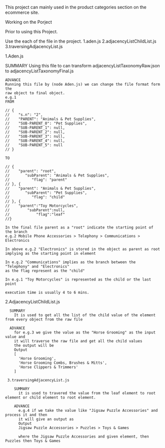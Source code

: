 This project can mainly used in the product categories section on the ecommerce site.

Working on the Porject

Prior to using this Project.

Use the each of the file in the project.
  1.aden.js
  2.adjacencyListChildList.js
  3.traversingAdjacencyList.js
  
  
  1.Aden.js
  
   SUMMARY
   Using this file to can transform adjacencyListTaxonomyRaw.json to 
   adjacencyListTaxonomyFinal.js
   
    ADVANCE
    Running this file by (node Aden.js) we can change the file format form the 
    raw object to final object.
    e.g.1
    FROM
    
    // {
    //    "s.n": "2",
    //    "PARENT": "Animals & Pet Supplies",
    //    "SUB-PARENT_0": "Pet Supplies",
    //    "SUB-PARENT_1": null,
    //    "SUB-PARENT_2": null,
    //    "SUB-PARENT_3": null,
    //    "SUB-PARENT_4": null,
    //    "SUB-PARENT_5": null
    // }
    
    TO
    
    // {
    //    "parent": "root",
    //       "subParent": "Animals & Pet Supplies",
    //          "flag": "parent"
    // }, {
    //    "parent": "Animals & Pet Supplies",
    //       "subParent": "Pet Supplies",
    //          "flag": "child"
    // }, {
    //    "parent":"Toy Motorcycles",
    //        "subParent":null,
    //            "flag":"leaf"
    //}
    
    In the final file parent as a "root" indicate the starting point of
    the branch
    e.g.2 Mobile Phone Accessories > Telephony > Communications > Electronics
    
    In above e.g.2 "Electronics" is stored in the object as parent as root
    implying as the starting point in element
    
    In e.g.2 "Communications" implies as the branch between the "Telephony" and "Electronics"
    as the flag represent as the "child"
    
    In e.g.1 "Toy Motorcycles" is represented as the child or the last point 
    
    execution time is usually 4 to 6 mins.
    
   2.AdjacencyListChildList.js
    
      SUMMARY
        It is used to get all the list of the child value of the element from every object from the raw file
        
      ADVANCE
        for e.g.3 we give the value as the "Horse Grooming" as the input value and 
        it will traverse the raw file and get all the child values
        the output will be
        Output
        [
          'Horse Grooming',
          'Horse Grooming Combs, Brushes & Mitts',
          'Horse Clippers & Trimmers'
        ]
      
     3.traversingAdjacencyList.js
     
        SUMMARY
          it is used to travered the value from the leaf element to root element or child element to root element.
          
        ADVANCE
          e.g.4 if we take the value like "Jigsaw Puzzle Accessories" and process it and then 
          it will give an output as 
          Output
          Jigsaw Puzzle Accessories > Puzzles > Toys & Games
          
          where the Jigsaw Puzzle Accessories and given element, then Puzzles then Toys & Games
   
    
    
    
